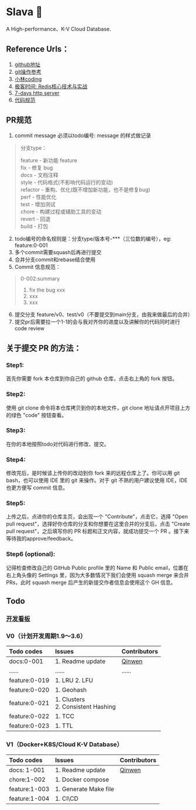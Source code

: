 # Slava 🎩
A High-performance、K-V Cloud Database.

## Reference Urls：
1. [github地址](https://github.com/luqinwen/slava)
2. [git操作参考](https://www.runoob.com/git/git-tutorial.html)
3. [小林coding](https://xiaolincoding.com/redis/)
4. [极客时间: Redis核心技术与实战](https://time.geekbang.org/column/intro/100056701)
5. [7-days http server](https://geektutu.com/post/gee-day1.html)
6. [代码规范](https://bbs.huaweicloud.com/blogs/291830)

## PR规范
1. commit message 必须以todo编号: message 的样式做记录<br>

>分支type：<br>
>
>feature - 新功能 feature<br>
>fix - 修复 bug<br>
>docs - 文档注释<br>
>style - 代码格式(不影响代码运行的变动)<br>
>refactor - 重构、优化(既不增加新功能，也不是修复bug)<br>
>perf - 性能优化<br>
>test - 增加测试<br>
>chore - 构建过程或辅助工具的变动<br>
>revert - 回退<br>
>build - 打包<br>

2. todo编号的命名规则是：分支type/版本号-***（三位数的编号），eg: feature:0-001
3. 多个commit需要squash后再进行提交
4. 合并分支commit和rebase结合使用
5. Commit 信息规范：
> 0-002:summary
>
> 1. fix the bug xxx
> 2. xxx
> 3. xxx
6. 提交分支 feature/v0、test/v0（不要提交到main分支，由我来做最后的合并）
7. 提交pr后需要拉一个1-1的会与我对齐你的进度以及讲解你的代码同时进行code review

## 关于提交 PR 的方法：
### Step1:
首先你需要 fork 本仓库到你自己的 github 仓库，点击右上角的 fork 按钮。
### Step2:
使用 git clone 命令将本仓库拷贝到你的本地文件，git clone 地址请点开项目上方的绿色 "code" 按钮查看。
### Step3:
在你的本地按照todo对代码进行修改、提交。
### Step4:
修改完后，是时候该上传你的改动到你 fork 来的远程仓库上了。你可以用 git bash，也可以使用 IDE 里的 git 来操作。对于 git 不熟的用户建议使用 IDE，IDE 也更方便写 commit 信息。
### Step5:
上传之后，点进你的仓库主页，会出现一个 "Contribute"，点击它，选择 "Open pull request"，选择好你仓库的分支和你想要在这里合并的分支后，点击 "Create pull request"，之后填写你的 PR 标题和正文内容，就成功提交一个 PR 。接下来等待我的approve/feedback。
### Step6 (optional):
记得检查修改自己的 GitHub Public profile 里的 Name 和 Public email，位置在右上角头像的 Settings 里，因为大多数情况下我们会使用 squash merge 来合并 PRs，此时 squash merge 后产生的新提交作者信息会使用这个 GH 信息。

## Todo
### [开发看板](https://gbvsqqoj6n.feishu.cn/docx/VtzXdoU7coNdLLxtHnmc9MkGnxf)
### V0（计划开发周期1.9～3.6）

| Todo codes   | Issues |Contributors|
| :----- | :-----  |:-----|
| docs:0-001|  1. Readme update  | [Qinwen](https://github.com/luqinwen)|
| ......|  ...... | ......|
| feature:0-019|  1. LRU 2. LFU ||
| feature:0-020|1. Geohash|| 
|feature:0-021|1. Clusters<br>2. Consistent Hashing||
|feature:0-022|1. TCC||
|feature:0-023|1. TTL||

### V1（Docker+K8S/Cloud K-V Database）
| Todo codes   | Issues |Contributors|
| :----- | :-----  |:-----|
| docs: 1-001|  1. Readme update  | [Qinwen](https://github.com/luqinwen)|
| chore:1-002|  1. Docker compose | |
| feature:1-003|  1. Generate Make file  | |
| feature:1-004|  1. CI\CD | |
